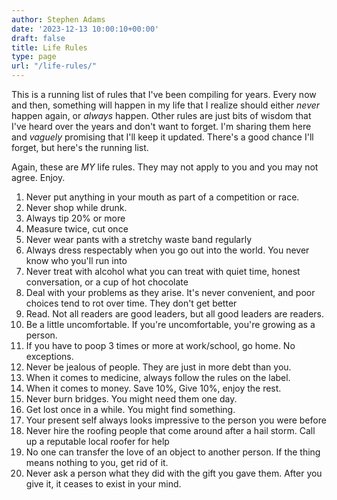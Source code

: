 ```yaml
---
author: Stephen Adams 
date: '2023-12-13 10:00:10+00:00'
draft: false
title: Life Rules 
type: page
url: "/life-rules/"
---
```


This is a running list of rules that I've been compiling for years. Every now and then, something will happen in my life that I realize should either *never* happen again, or *always* happen. Other rules are just bits of wisdom that I've heard over the years and don't want to forget. I'm sharing them here and _vaguely_ promising that I'll keep it updated. There's a good chance I'll forget, but here's the running list.

Again, these are *MY* life rules. They may not apply to you and you may not agree. Enjoy.

1. Never put anything in your mouth as part of a competition or race.
2. Never shop while drunk.
3. Always tip 20% or more
4. Measure twice, cut once
5. Never wear pants with a stretchy waste band regularly
6. Always dress respectably when you go out into the world. You never know who you'll run into
7. Never treat with alcohol what you can treat with quiet time, honest conversation, or a cup of hot chocolate
8. Deal with your problems as they arise. It's never convenient, and poor choices tend to rot over time. They don't get better
9. Read. Not all readers are good leaders, but all good leaders are readers.
10. Be a little uncomfortable. If you're uncomfortable, you're growing as a person.
11. If you have to poop 3 times or more at work/school, go home. No exceptions. 
12. Never be jealous of people. They are just in more debt than you.
13. When it comes to medicine, always follow the rules on the label.
14. When it comes to money. Save 10%, Give 10%, enjoy the rest.
15. Never burn bridges. You might need them one day.
16. Get lost once in a while. You might find something. 
17. Your present self always looks impressive to the person you were before
18. Never hire the roofing people that come around after a hail storm. Call up a reputable local roofer for help
19. No one can transfer the love of an object to another person. If the thing means nothing to you, get rid of it. 
20. Never ask a person what they did with the gift you gave them. After you give it, it ceases to exist in your mind.


